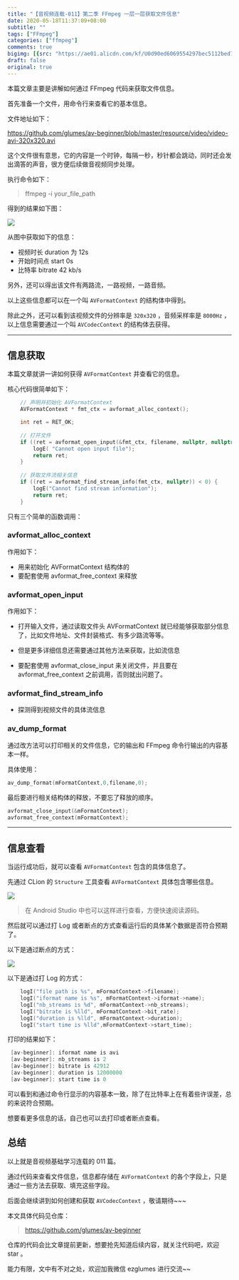 ```yaml
---
title: "【音视频连载-011】第二季 FFmpeg 一层一层获取文件信息"
date: 2020-05-18T11:37:09+08:00
subtitle: ""
tags: ["FFmpeg"]
categories: ["ffmpeg"]
comments: true
bigimg: [{src: "https://ae01.alicdn.com/kf/U0d90ed6069554297bec5112bed73109aN.jpg", desc: ""}]
draft: false
original: true
---
```


本篇文章主要是讲解如何通过 FFmpeg 代码来获取文件信息。

首先准备一个文件，用命令行来查看它的基本信息。

文件地址如下：

https://github.com/glumes/av-beginner/blob/master/resource/video/video-avi-320x320.avi

这个文件很有意思，它的内容是一个时钟，每隔一秒，秒针都会跳动，同时还会发出滴答的声音，很方便后续做音视频同步处理。


<!--more-->

执行命令如下：

> ffmpeg -i your_file_path


得到的结果如下图：

![](https://ae01.alicdn.com/kf/H166f18215b2d49c48ad90860f26d7abbu.jpg)

从图中获取如下的信息：

* 视频时长 duration 为 12s
* 开始时间点 start  0s
* 比特率 bitrate 42 kb/s

另外，还可以得出该文件有两路流，一路视频，一路音频。

以上这些信息都可以在一个叫 `AVFormatContext` 的结构体中得到。

除此之外，还可以看到该视频文件的分辨率是 `320x320` ，音频采样率是 `8000Hz` ，以上信息需要通过一个叫 `AVCodecContext` 的结构体去获得。

--- 

## 信息获取

本篇文章就讲一讲如何获得 `AVFormatContext` 并查看它的信息。

核心代码很简单如下：

```cpp
    // 声明并初始化 AVFormatContext
    AVFormatContext * fmt_ctx = avformat_alloc_context();

    int ret = RET_OK;
    
    // 打开文件
    if ((ret = avformat_open_input(&fmt_ctx, filename, nullptr, nullptr)) < 0) {
        logE( "Cannot open input file");
        return ret;
    }
    
    // 获取文件流相关信息
    if ((ret = avformat_find_stream_info(fmt_ctx, nullptr)) < 0) {
        logE("Cannot find stream information");
        return ret;
    }
```

只有三个简单的函数调用：

### avformat_alloc_context

作用如下：

* 用来初始化 AVFormatContext 结构体的
* 要配套使用 avformat_free_context 来释放

### avformat_open_input 

作用如下：

* 打开输入文件，通过读取文件头 AVFormatContext 就已经能够获取部分信息了，比如文件地址、文件封装格式、有多少路流等等。

* 但是更多详细信息还需要通过其他方法来获取，比如流信息
      
* 要配套使用 avformat_close_input 来关闭文件，并且要在 avformat_free_context 之前调用，否则就出问题了。


### avformat_find_stream_info

* 探测得到视频文件的具体流信息

### av_dump_format

通过改方法可以打印相关的文件信息，它的输出和 FFmpeg 命令行输出的内容基本一样。

具体使用： 

```cpp
av_dump_format(mFormatContext,0,filename,0);
```


最后要进行相关结构体的释放，不要忘了释放的顺序。

```cpp
avformat_close_input(&mFormatContext);
avformat_free_context(mFormatContext);
```

--- 

## 信息查看

当运行成功后，就可以查看 `AVFormatContext` 包含的具体信息了。

先通过 CLion 的 `Structure` 工具查看 `AVFormatContext` 具体包含哪些信息。

![](https://ae01.alicdn.com/kf/Haba3869049d04f4a842cbf5568ffb115j.jpg)

> 在 Android Studio 中也可以这样进行查看，方便快速阅读源码。

然后就可以通过打 Log 或者断点的方式查看运行后的具体某个数据是否符合预期了。

以下是通过断点的方式：

![](https://ae01.alicdn.com/kf/Hc1e0f99c4761407fb678dd9097e58a20P.jpg)

以下是通过打 Log 的方式：

```cpp
    logI("file path is %s", mFormatContext->filename);
    logI("iformat name is %s", mFormatContext->iformat->name);
    logI("nb_streams is %d", mFormatContext->nb_streams);
    logI("bitrate is %lld", mFormatContext->bit_rate);
    logI("duration is %lld", mFormatContext->duration);
    logI("start time is %lld",mFormatContext->start_time);
```

打印的结果如下：

```cpp
 [av-beginner]: iformat name is avi
 [av-beginner]: nb_streams is 2
 [av-beginner]: bitrate is 42912
 [av-beginner]: duration is 12000000
 [av-beginner]: start time is 0
```

可以看到和通过命令行显示的内容基本一致，除了在比特率上在有着些许误差，总的来说符合预期。

想要看更多信息的话，自己也可以去打印或者断点查看。

## 总结

以上就是音视频基础学习连载的 011 篇。

通过代码来查看文件信息，信息都存储在 `AVFormatContext` 的各个字段上，只是通过一些方法去获取、填充这些字段。

后面会继续讲到如何创建和获取 `AVCodecContext` ，敬请期待~~~

本文具体代码见仓库：

> https://github.com/glumes/av-beginner

仓库的代码会比文章提前更新，想要抢先知道后续内容，就关注代码吧，欢迎 star 。

能力有限，文中有不对之处，欢迎加我微信 ezglumes 进行交流~~